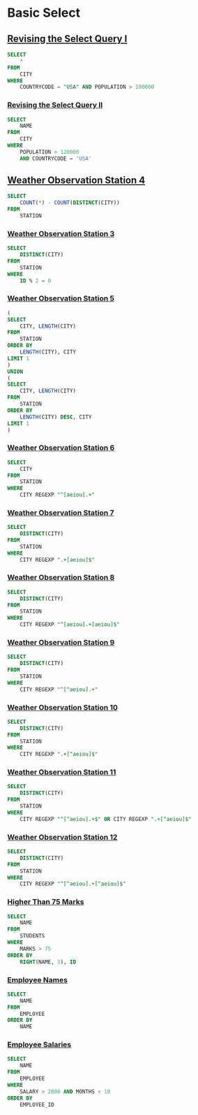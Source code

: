 # Basic Select

## [Revising the Select Query I](https://www.hackerrank.com/challenges/revising-the-select-query/problem?isFullScreen=true)

```sql
SELECT
    *
FROM
    CITY
WHERE
    COUNTRYCODE = "USA" AND POPULATION > 100000
```

### [Revising the Select Query II](https://www.hackerrank.com/challenges/revising-the-select-query-2/problem?isFullScreen=true)

```sql
SELECT
    NAME
FROM 
    CITY
WHERE
    POPULATION > 120000 
    AND COUNTRYCODE = 'USA'

```

## [Weather Observation Station 4](https://www.hackerrank.com/challenges/weather-observation-station-4/problem?isFullScreen=true)
```sql
SELECT 
    COUNT(*) - COUNT(DISTINCT(CITY))
FROM
    STATION
```
### [Weather Observation Station 3](https://www.hackerrank.com/challenges/weather-observation-station-3/problem?isFullScreen=true)

```sql
SELECT
    DISTINCT(CITY)
FROM 
    STATION
WHERE 
    ID % 2 = 0
```

### [Weather Observation Station 5](https://www.hackerrank.com/challenges/weather-observation-station-5/problem?isFullScreen=true&h_r=next-challenge&h_v=zen)

```sql
(
SELECT
    CITY, LENGTH(CITY)
FROM
    STATION
ORDER BY
    LENGTH(CITY), CITY
LIMIT 1
)
UNION
(
SELECT
    CITY, LENGTH(CITY)
FROM
    STATION
ORDER BY
    LENGTH(CITY) DESC, CITY
LIMIT 1
)
```

### [Weather Observation Station 6](https://www.hackerrank.com/challenges/weather-observation-station-6/problem?isFullScreen=true&h_r=next-challenge&h_v=zen&h_r=next-challenge&h_v=zen)

```sql
SELECT
    CITY
FROM
    STATION
WHERE
    CITY REGEXP "^[aeiou].+"
```

### [Weather Observation Station 7](https://www.hackerrank.com/challenges/weather-observation-station-7/problem?isFullScreen=true&h_r=next-challenge&h_v=zen&h_r=next-challenge&h_v=zen&h_r=next-challenge&h_v=zen)

```sql
SELECT
    DISTINCT(CITY)
FROM   
    STATION
WHERE  
    CITY REGEXP ".+[aeiou]$"
```

### [Weather Observation Station 8](https://www.hackerrank.com/challenges/weather-observation-station-8/problem?isFullScreen=true)

```sql
SELECT
    DISTINCT(CITY)
FROM 
    STATION
WHERE
    CITY REGEXP "^[aeiou].+[aeiou]$"
```

### [Weather Observation Station 9](https://www.hackerrank.com/challenges/weather-observation-station-9/problem?isFullScreen=true&h_r=next-challenge&h_v=zen)

```sql
SELECT
    DISTINCT(CITY)
FROM
    STATION
WHERE
    CITY REGEXP "^[^aeiou].+"

```

### [Weather Observation Station 10](https://www.hackerrank.com/challenges/weather-observation-station-10/problem?isFullScreen=true&h_r=next-challenge&h_v=zen&h_r=next-challenge&h_v=zen)

```sql
SELECT
    DISTINCT(CITY)
FROM
    STATION
WHERE
    CITY REGEXP ".+[^aeiou]$"
```

### [Weather Observation Station 11](https://www.hackerrank.com/challenges/weather-observation-station-11/problem?isFullScreen=true&h_r=next-challenge&h_v=zen&h_r=next-challenge&h_v=zen)

```sql
SELECT
    DISTINCT(CITY)
FROM
    STATION
WHERE
    CITY REGEXP "^[^aeiou].+$" OR CITY REGEXP ".+[^aeiou]$"
```

### [Weather Observation Station 12](https://www.hackerrank.com/challenges/weather-observation-station-12/problem?isFullScreen=true&h_r=next-challenge&h_v=zen&h_r=next-challenge&h_v=zen&h_r=next-challenge&h_v=zen&h_r=next-challenge&h_v=zen)

```sql
SELECT
    DISTINCT(CITY)
FROM
    STATION
WHERE
    CITY REGEXP "^[^aeiou].+[^aeiou]$"
```

### [Higher Than 75 Marks](https://www.hackerrank.com/challenges/more-than-75-marks/problem?isFullScreen=true&h_r=next-challenge&h_v=zen&h_r=next-challenge&h_v=zen&h_r=next-challenge&h_v=zen&h_r=next-challenge&h_v=zen&h_r=next-challenge&h_v=zen)

```sql
SELECT
    NAME
FROM   
    STUDENTS
WHERE
    MARKS > 75
ORDER BY
    RIGHT(NAME, 3), ID
```

### [Employee Names](https://www.hackerrank.com/challenges/name-of-employees/problem?isFullScreen=true&h_r=next-challenge&h_v=zen&h_r=next-challenge&h_v=zen&h_r=next-challenge&h_v=zen&h_r=next-challenge&h_v=zen&h_r=next-challenge&h_v=zen&h_r=next-challenge&h_v=zen)

```sql
SELECT
    NAME
FROM
    EMPLOYEE
ORDER BY
    NAME
```

### [Employee Salaries](https://www.hackerrank.com/challenges/salary-of-employees/problem?isFullScreen=true&h_r=next-challenge&h_v=zen&h_r=next-challenge&h_v=zen&h_r=next-challenge&h_v=zen&h_r=next-challenge&h_v=zen&h_r=next-challenge&h_v=zen&h_r=next-challenge&h_v=zen&h_r=next-challenge&h_v=zen)

```sql
SELECT
    NAME
FROM
    EMPLOYEE
WHERE
    SALARY > 2000 AND MONTHS < 10
ORDER BY
    EMPLOYEE_ID
    
```
